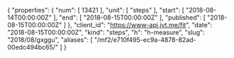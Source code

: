 {
  "properties": {
    "num": [
      13421
    ],
    "unit": [
      "steps"
    ],
    "start": [
      "2018-08-14T00:00:00Z"
    ],
    "end": [
      "2018-08-15T00:00:00Z"
    ],
    "published": [
      "2018-08-15T00:00:00Z"
    ]
  },
  "client_id": "https://www-api.jvt.me/fit",
  "date": "2018-08-15T00:00:00Z",
  "kind": "steps",
  "h": "h-measure",
  "slug": "2018/08/gxggu",
  "aliases": [
    "/mf2/e710f495-ec9a-4878-82ad-00edc494bc65/"
  ]
}
